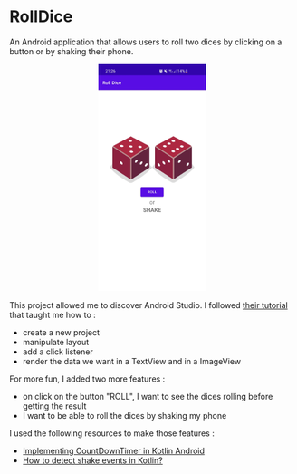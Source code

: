 # RollDice

An Android application that allows users to roll two dices by clicking on a button or by shaking their phone.

<p align="center"><kbd><img alt="the app preview" src="./images/RollDice.jpg" height="400"></kbd></p>


This project allowed me to discover Android Studio. I followed [their tutorial](https://developer.android.com/courses/pathways/android-development-with-kotlin-4#quiz-/courses/quizzes/android-development-with-kotlin-4/android-development-with-kotlin-4) that taught me how to :
* create a new project
* manipulate layout
* add a click listener
* render the data we want in a TextView and in a ImageView

For more fun, I added two more features :
- on click on the button "ROLL", I want to see the dices rolling before getting the result
- I want to be able to roll the dices by shaking my phone

I used the following resources to make those features :
- [Implementing CountDownTimer in Kotlin Android](https://karthiktechblog.com/android/implement-a-simple-timer-using-countdowntimer-in-android-using-kotlin-or-java)
- [How to detect shake events in Kotlin?](https://www.tutorialspoint.com/how-to-detect-shake-events-in-kotlin)
